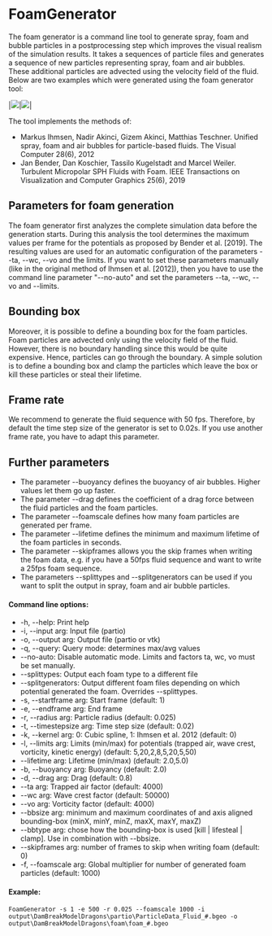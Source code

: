 # FoamGenerator

The foam generator is a command line tool to generate spray, foam and bubble particles in a postprocessing step which improves the visual realism of the simulation results. It takes a sequences of particle files and generates a sequence of new particles representing spray, foam and air bubbles. These additional particles are advected using the velocity field of the fluid. Below are two examples which were generated using the foam generator tool:

|![](https://raw.githubusercontent.com/InteractiveComputerGraphics/SPlisHSPlasH/master/doc/images/teaser.gif)|![](https://raw.githubusercontent.com/InteractiveComputerGraphics/SPlisHSPlasH/master/doc/images/river_foam.jpg)|

The tool implements the methods of:

* Markus Ihmsen, Nadir Akinci, Gizem Akinci, Matthias Teschner. Unified spray, foam and air bubbles for particle-based fluids. The Visual Computer 28(6), 2012
* Jan Bender, Dan Koschier, Tassilo Kugelstadt and Marcel Weiler. Turbulent Micropolar SPH Fluids with Foam. IEEE Transactions on Visualization and Computer Graphics 25(6), 2019

## Parameters for foam generation

The foam generator first analyzes the complete simulation data before the generation starts. During this analysis the tool determines the maximum values
per frame for the potentials as proposed by Bender et al. [2019]. The resulting values are used for an automatic configuration of the parameters --ta, --wc, --vo and the limits. If you want to set these parameters manually (like in the original method of Ihmsen et al. [2012]), then you have to use the command line parameter "--no-auto" and set the parameters --ta, --wc, --vo and --limits.

## Bounding box

Moreover, it is possible to define a bounding box for the foam particles. Foam particles are advected only using the velocity field of the fluid. However, there is no boundary handling since this would be quite expensive. Hence, particles can go through the boundary. A simple solution is to define a bounding box and clamp the particles which leave the box or kill these particles or steal their lifetime. 

## Frame rate

We recommend to generate the fluid sequence with 50 fps. Therefore, by default the time step size of the generator is set to 0.02s. If you use another frame rate, you have to adapt this parameter.

## Further parameters

* The parameter --buoyancy defines the buoyancy of air bubbles. Higher values let them go up faster. 
* The parameter --drag defines the coefficient of a drag force between the fluid particles and the foam particles. 
* The parameter --foamscale defines how many foam particles are generated per frame.
* The parameter --lifetime defines the minimum and maximum lifetime of the foam particles in seconds. 
* The parameter --skipframes allows you the skip frames when writing the foam data, e.g. if you have a 50fps fluid sequence and want to write a 25fps foam sequence.
* The parameters --splittypes and --splitgenerators can be used if you want to split the output in spray, foam and air bubble particles. 

#### Command line options:

* -h, --help: Print help
* -i, --input arg: Input file (partio)
* -o, --output arg: Output file (partio or vtk)
* -q, --query: Query mode: determines max/avg values
* --no-auto: Disable automatic mode. Limits and factors ta, wc, vo must be set manually.
* --splittypes: Output each foam type to a different file
* --splitgenerators: Output different foam files depending on which potential generated the foam. Overrides --splittypes.
* -s, --startframe arg: Start frame (default: 1)
* -e, --endframe arg: End frame
* -r, --radius arg: Particle radius (default: 0.025)
* -t, --timestepsize arg: Time step size (default: 0.02)
* -k, --kernel arg: 0: Cubic spline, 1: Ihmsen et al. 2012 (default: 0)
* -l, --limits arg: Limits (min/max) for potentials (trapped air, wave crest, vorticity, kinetic energy) (default: 5,20,2,8,5,20,5,50)
* --lifetime arg: Lifetime (min/max) (default: 2.0,5.0)
* -b, --buoyancy arg: Buoyancy (default: 2.0)
* -d, --drag arg: Drag (default: 0.8)
* --ta arg: Trapped air factor (default: 4000)
* --wc arg: Wave crest factor (default: 50000)
* --vo arg: Vorticity factor (default: 4000)
* --bbsize arg: minimum and maximum coordinates of and axis aligned bounding-box (minX, minY, minZ, maxX, maxY, maxZ)
* --bbtype arg: chose how the bounding-box is used [kill | lifesteal | clamp]. Use in combination with --bbsize.
* --skipframes arg: number of frames to skip when writing foam (default: 0)
* -f, --foamscale arg: Global multiplier for number of generated foam particles (default: 1000)

#### Example: 
```
FoamGenerator -s 1 -e 500 -r 0.025 --foamscale 1000 -i output\DamBreakModelDragons\partio\ParticleData_Fluid_#.bgeo -o output\DamBreakModelDragons\foam\foam_#.bgeo
```